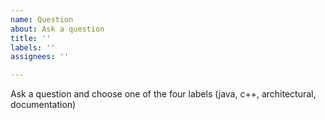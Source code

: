 ```yaml
---
name: Question
about: Ask a question
title: ''
labels: ''
assignees: ''

---
```


Ask a question and choose one of the four labels (java, c++, architectural, documentation)
